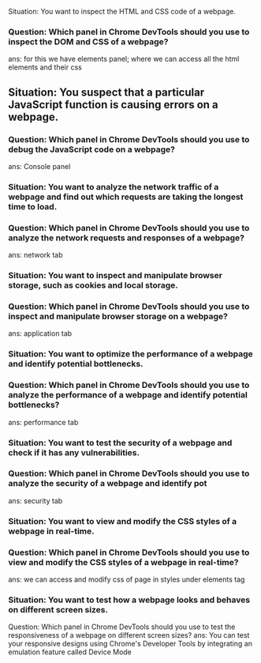 Situation: You want to inspect the HTML and CSS code of a webpage.
### Question: Which panel in Chrome DevTools should you use to inspect the DOM and CSS of a webpage?
ans: for this we have elements panel; where we can access all the html elements and their css 


## Situation: You suspect that a particular JavaScript function is causing errors on a webpage.
### Question: Which panel in Chrome DevTools should you use to debug the JavaScript code on a webpage?
ans: Console panel

### Situation: You want to analyze the network traffic of a webpage and find out which requests are taking the longest time to load.
### Question: Which panel in Chrome DevTools should you use to analyze the network requests and responses of a webpage?
ans: network tab

### Situation: You want to inspect and manipulate browser storage, such as cookies and local storage.
### Question: Which panel in Chrome DevTools should you use to inspect and manipulate browser storage on a webpage?
ans: application tab

### Situation: You want to optimize the performance of a webpage and identify potential bottlenecks.
### Question: Which panel in Chrome DevTools should you use to analyze the performance of a webpage and identify potential bottlenecks?
ans: performance tab

### Situation: You want to test the security of a webpage and check if it has any vulnerabilities.
### Question: Which panel in Chrome DevTools should you use to analyze the security of a webpage and identify pot
ans: security tab

### Situation: You want to view and modify the CSS styles of a webpage in real-time.
### Question: Which panel in Chrome DevTools should you use to view and modify the CSS styles of a webpage in real-time?
ans: we can access and modify css of page in styles under elements tag

### Situation: You want to test how a webpage looks and behaves on different screen sizes.
Question: Which panel in Chrome DevTools should you use to test the responsiveness of a webpage on different screen sizes?
ans: You can test your responsive designs using Chrome's Developer Tools by integrating an emulation feature called Device Mode